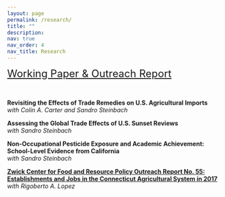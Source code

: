 ```yaml
---
layout: page
permalink: /research/
title: ""
description: 
nav: true
nav_order: 4
nav_title: Research
---
```


<!-- <strong style="font-size: 22px;">Instructor of Record</strong> -->
<font size="5"><u> Working Paper & Outreach Report </u></font>

<p>&nbsp;</p>

**Revisiting the Effects of Trade Remedies on U.S. Agricultural Imports**  
*with Colin A. Carter and Sandro Steinbach*


**Assessing the Global Trade Effects of U.S. Sunset Reviews**\
*with Sandro Steinbach*


**Non-Occupational Pesticide Exposure and Academic Achievement: School-Level Evidence from California**\
*with Sandro Steinbach*


**[Zwick Center for Food and Resource Policy Outreach Report No. 55: Establishments and Jobs in the Connecticut Agricultural System in 2017](https://www.dropbox.com/scl/fi/81qeux8xm1cp9bsahev2o/Zwick-Center-for-Food-and-Resource-Policy-Outreach-Report-No.-55.pdf?rlkey=s2f5d6lt5o6zrnz7cjjgd0ofj&dl=0)**\
*with Rigoberto A. Lopez*
